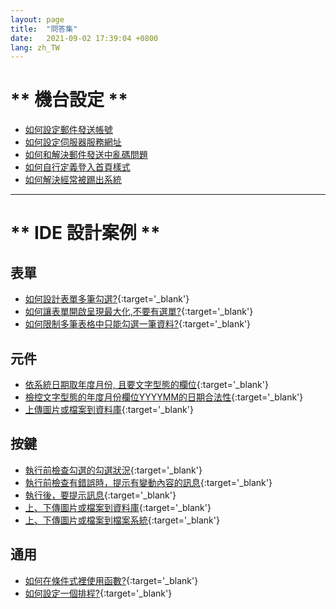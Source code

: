 ```yaml
---
layout: page
title:  "問答集"
date:   2021-09-02 17:39:04 +0800
lang: zh_TW
---
```

# ** 機台設定 ** 

* [如何設定郵件發送帳號](EMAIL/README.html)
* [如何設定伺服器服務網址](202103090001/README.html)
* [如何和解決郵件發送中亂碼問題](202103240001/README.html)
* [如何自行定義登入首頁樣式](202109010001/README.html)
* [如何解決經常被踢出系統](202109020001/README.html)

----
# ** IDE 設計案例 ** 

## 表單

* [如何設計表單多筆勾選?](pdf/7-12在檢視表中使用勾選資訊.pdf){:target='_blank'}
* [如何讓表單開啟呈現最大化,不要有選單?](pdf/8-2-1啟動表單時開關首頁選單.pdf){:target='_blank'}
* [如何限制多筆表格中只能勾選一筆資料?](pdf/19-12在多筆表格中限制只能勾選一筆資料.pdf){:target='_blank'}
	

## 元件

* [依系統日期取年度月份, 且要文字型態的欄位](pdf/19-6在元件中預設系統年月(文字型態).pdf){:target='_blank'}
* [檢控文字型態的年度月份欄位YYYYMM的日期合法性](pdf/19-7在文字方塊元件上檢控YYYYMM的日期合法性.pdf){:target='_blank'}
* [上傳圖片或檔案到資料庫](pdf/9-6-3上傳檔案到資料庫.pdf){:target='_blank'}
	

## 按鍵

* [執行前檢查勾選的勾選狀況](pdf/11-2-8檢查勾選狀況.pdf){:target='_blank'}
* [執行前檢查有錯誤時，提示有變動內容的訊息](pdf/11-2-10動態訊息設定.pdf){:target='_blank'}
* [執行後，要提示訊息](pdf/11-1-5按鍵結束訊息.pdf){:target='_blank'}
* [上、下傳圖片或檔案到資料庫](pdf/11-12-7檔案傳輸(資料庫).pdf){:target='_blank'}
* [上、下傳圖片或檔案到檔案系統](pdf/11-12-14檔案傳輸(檔案系統).pdf){:target='_blank'}

	
## 通用

* [如何在條件式裡使用函數?](pdf/8-8條件式之函數設定.pdf){:target='_blank'}    
* [如何設定一個排程?](pdf/11-1-4按鍵列入排程.pdf){:target='_blank'}    
